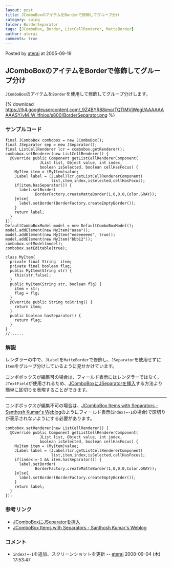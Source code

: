 ```yaml
---
layout: post
title: JComboBoxのアイテムをBorderで修飾してグループ分け
category: swing
folder: BorderSeparator
tags: [JComboBox, Border, ListCellRenderer, MatteBorder]
author: aterai
comments: true
---
```


Posted by [aterai](http://terai.xrea.jp/aterai.html) at 2005-09-19

## JComboBoxのアイテムをBorderで修飾してグループ分け
`JComboBox`のアイテムを`Border`を使用して修飾してグループ分けします。

{% download https://lh4.googleusercontent.com/_9Z4BYR88imo/TQTIMVjWegI/AAAAAAAAASY/yM_W_tfnios/s800/BorderSeparator.png %}

### サンプルコード
<pre class="prettyprint"><code>final JComboBox combobox = new JComboBox();
final JSeparator sep = new JSeparator();
final ListCellRenderer lcr = combobox.getRenderer();
combobox.setRenderer(new ListCellRenderer() {
  @Override public Component getListCellRendererComponent(
               JList list, Object value, int index,
               boolean isSelected, boolean cellHasFocus) {
    MyItem item = (MyItem)value;
    JLabel label = (JLabel)lcr.getListCellRendererComponent(
                    list,item,index,isSelected,cellHasFocus);
    if(item.hasSeparator()) {
      label.setBorder(
             BorderFactory.createMatteBorder(1,0,0,0,Color.GRAY));
    }else{
      label.setBorder(BorderFactory.createEmptyBorder());
    }
    return label;
  }
});
DefaultComboBoxModel model = new DefaultComboBoxModel();
model.addElement(new MyItem("aaaa"));
model.addElement(new MyItem("eeeeeeeee", true));
model.addElement(new MyItem("bbb12"));
combobox.setModel(model);
combobox.setEditable(true);
</code></pre>

<pre class="prettyprint"><code>class MyItem{
  private final String  item;
  private final boolean flag;
  public MyItem(String str) {
    this(str,false);
  }
  public MyItem(String str, boolean flg) {
    item = str;
    flag = flg;
  }
  @Override public String toString() {
    return item;
  }
  public boolean hasSeparator() {
    return flag;
  }
}
//......
</code></pre>

### 解説
レンダラーの中で、`JLabel`を`MatteBorder`で修飾し、`JSeparator`を使用せずに`Item`をグループ分けしているように見せかけています。

コンボボックスが編集可の場合は、フィールド表示にはレンダラーではなく、`JTextField`が使用されるため、[JComboBoxにJSeparatorを挿入](http://terai.xrea.jp/Swing/ComboBoxSeparator.html)する方法より簡単に区切りを表現することができます。

- - - -
コンボボックスが編集不可の場合は、[JComboBox Items with Separators - Santhosh Kumar's Weblog](http://www.jroller.com/santhosh/entry/jcombobox_items_with_separators)のようにフィールド表示(`index!=-1`の場合)で区切りが表示されないようにする必要があります。

<pre class="prettyprint"><code>combobox.setRenderer(new ListCellRenderer() {
  @Override public Component getListCellRendererComponent(
               JList list, Object value, int index,
               boolean isSelected, boolean cellHasFocus) {
    MyItem item = (MyItem)value;
    JLabel label = (JLabel)lcr.getListCellRendererComponent(
                    list,item,index,isSelected,cellHasFocus);
    if(index!=-1 &amp;&amp; item.hasSeparator()) {
      label.setBorder(
             BorderFactory.createMatteBorder(1,0,0,0,Color.GRAY));
    }else{
      label.setBorder(BorderFactory.createEmptyBorder());
    }
    return label;
  }
});
</code></pre>

### 参考リンク
- [JComboBoxにJSeparatorを挿入](http://terai.xrea.jp/Swing/ComboBoxSeparator.html)
- [JComboBox Items with Separators - Santhosh Kumar's Weblog](http://www.jroller.com/santhosh/entry/jcombobox_items_with_separators)

<!-- dummy comment line for breaking list -->

### コメント
- `index!=-1`を追加、スクリーンショットを更新 -- [aterai](http://terai.xrea.jp/aterai.html) 2008-09-04 (木) 17:53:47

<!-- dummy comment line for breaking list -->


